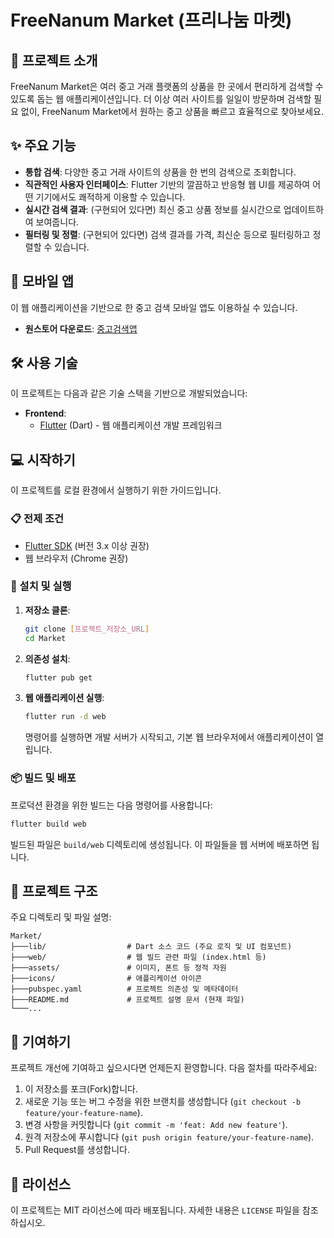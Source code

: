 # FreeNanum Market (프리나눔 마켓)

## 🚀 프로젝트 소개

FreeNanum Market은 여러 중고 거래 플랫폼의 상품을 한 곳에서 편리하게 검색할 수 있도록 돕는 웹 애플리케이션입니다. 더 이상 여러 사이트를 일일이 방문하며 검색할 필요 없이, FreeNanum Market에서 원하는 중고 상품을 빠르고 효율적으로 찾아보세요.

## ✨ 주요 기능

*   **통합 검색**: 다양한 중고 거래 사이트의 상품을 한 번의 검색으로 조회합니다.
*   **직관적인 사용자 인터페이스**: Flutter 기반의 깔끔하고 반응형 웹 UI를 제공하여 어떤 기기에서도 쾌적하게 이용할 수 있습니다.
*   **실시간 검색 결과**: (구현되어 있다면) 최신 중고 상품 정보를 실시간으로 업데이트하여 보여줍니다.
*   **필터링 및 정렬**: (구현되어 있다면) 검색 결과를 가격, 최신순 등으로 필터링하고 정렬할 수 있습니다.

## 📱 모바일 앱

이 웹 애플리케이션을 기반으로 한 중고 검색 모바일 앱도 이용하실 수 있습니다.

*   **원스토어 다운로드**: [중고검색앱](https://m.onestore.co.kr/ko-kr/apps/appsDetail.omp?prodId=0000753487)

## 🛠️ 사용 기술

이 프로젝트는 다음과 같은 기술 스택을 기반으로 개발되었습니다:

*   **Frontend**:
    *   [Flutter](https://flutter.dev/) (Dart) - 웹 애플리케이션 개발 프레임워크

## 💻 시작하기

이 프로젝트를 로컬 환경에서 실행하기 위한 가이드입니다.

### 📋 전제 조건

*   [Flutter SDK](https://flutter.dev/docs/get-started/install) (버전 3.x 이상 권장)
*   웹 브라우저 (Chrome 권장)

### 🚀 설치 및 실행

1.  **저장소 클론**:
    ```bash
    git clone [프로젝트_저장소_URL]
    cd Market
    ```

2.  **의존성 설치**:
    ```bash
    flutter pub get
    ```

3.  **웹 애플리케이션 실행**:
    ```bash
    flutter run -d web
    ```
    명령어를 실행하면 개발 서버가 시작되고, 기본 웹 브라우저에서 애플리케이션이 열립니다.

### 📦 빌드 및 배포

프로덕션 환경을 위한 빌드는 다음 명령어를 사용합니다:

```bash
flutter build web
```
빌드된 파일은 `build/web` 디렉토리에 생성됩니다. 이 파일들을 웹 서버에 배포하면 됩니다.

## 📁 프로젝트 구조

주요 디렉토리 및 파일 설명:

```
Market/
├───lib/                  # Dart 소스 코드 (주요 로직 및 UI 컴포넌트)
├───web/                  # 웹 빌드 관련 파일 (index.html 등)
├───assets/               # 이미지, 폰트 등 정적 자원
├───icons/                # 애플리케이션 아이콘
├───pubspec.yaml          # 프로젝트 의존성 및 메타데이터
├───README.md             # 프로젝트 설명 문서 (현재 파일)
└───...
```

## 🤝 기여하기

프로젝트 개선에 기여하고 싶으시다면 언제든지 환영합니다. 다음 절차를 따라주세요:

1.  이 저장소를 포크(Fork)합니다.
2.  새로운 기능 또는 버그 수정을 위한 브랜치를 생성합니다 (`git checkout -b feature/your-feature-name`).
3.  변경 사항을 커밋합니다 (`git commit -m 'feat: Add new feature'`).
4.  원격 저장소에 푸시합니다 (`git push origin feature/your-feature-name`).
5.  Pull Request를 생성합니다.

## 📄 라이선스

이 프로젝트는 MIT 라이선스에 따라 배포됩니다. 자세한 내용은 `LICENSE` 파일을 참조하십시오.